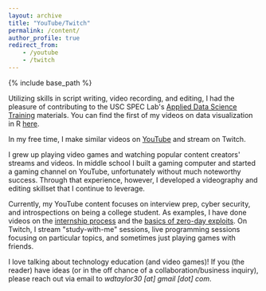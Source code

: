 ```yaml
---
layout: archive
title: "YouTube/Twitch"
permalink: /content/
author_profile: true
redirect_from:
    - /youtube
    - /twitch
---
```


{% include base_path %}

Utilizing skills in script writing, video recording, and editing, I had the pleasure of contributing to the USC SPEC Lab's [Applied Data Science Training](https://www.uscspec.org/applied-data-science-trainings) materials. You can find the first of my videos on data visualization in R [here](https://www.youtube.com/watch?v=VotVjGAkSiA).

In my free time, I make similar videos on [YouTube](https://www.youtube.com/channel/UCMFgsiB1pfEGzmeZ7jmeHeg) and stream on Twitch.

I grew up playing video games and watching popular content creators' streams and videos. In middle school I built a gaming computer and started a gaming channel on YouTube, unfortunately without much noteworthy success. Through that experience, however, I developed a videography and editing skillset that I continue to leverage.

<!---
To speak colloquially for a moment, there's a lot of wild stuff on the internet—especially content that's marketed toward young Black and brown people. Negativity sells, but I want to be part of the ongoing movement to change that. I want to set an example of polylithic Blackness. Not all of us are rappers or athletes (and there's nothing wrong with being either of those), but I want to show how to bring the best aspects of our culture to whatever venture we decide to pursue. This is a lesson I didn't learn until my late teens, but it's one that I think the next generation needs to be exposed to if we want our culture to shift.
--->

Currently, my YouTube content focuses on interview prep, cyber security, and introspections on being a college student. As examples, I have done videos on the [internship process](https://www.youtube.com/watch?v=HbKJBQr3x_k) and the [basics of zero-day exploits](https://www.youtube.com/watch?v=RFv4-4aT6ZU). On Twitch, I stream "study-with-me" sessions, live programming sessions focusing on particular topics, and sometimes just playing games with friends.

<!---
I'm certainly not the first person to try to bring positivity to the internet, so I want to use my skillset to help in any unique way that I can. Whether teaching about code or streaming video games on a Friday night, I simply want to have my own positive and inclusive corner of the internet. My end goal is to hold space for people of ***all*** backgrounds to be themselves—transcending racial, ethnic, socioeconomic, and gender identities.
--->

I love talking about technology education (and video games)! If you (the reader) have ideas (or in the off chance of a collaboration/business inquiry), please reach out via email to _wdtaylor30 [at] gmail [dot] com_. 
